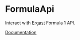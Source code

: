 # FormulaApi

Interact with [Ergast](https://ergast.com/mrd/) Formula 1 API.

[Documentation](https://tunous.github.io/FormulaApi/documentation/formulaapi/)
